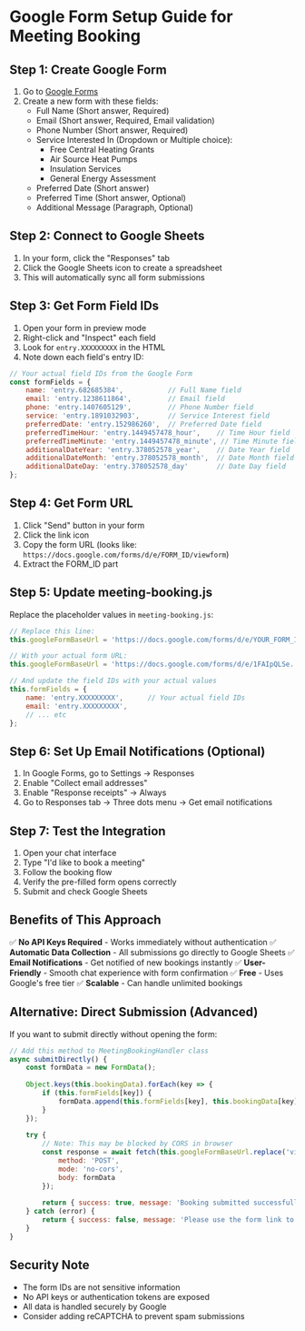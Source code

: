# Google Form Setup Guide for Meeting Booking

## Step 1: Create Google Form

1. Go to [Google Forms](https://forms.google.com)
2. Create a new form with these fields:
   - Full Name (Short answer, Required)
   - Email (Short answer, Required, Email validation)
   - Phone Number (Short answer, Required)
   - Service Interested In (Dropdown or Multiple choice):
     - Free Central Heating Grants
     - Air Source Heat Pumps
     - Insulation Services
     - General Energy Assessment
   - Preferred Date (Short answer)
   - Preferred Time (Short answer, Optional)
   - Additional Message (Paragraph, Optional)

## Step 2: Connect to Google Sheets

1. In your form, click the "Responses" tab
2. Click the Google Sheets icon to create a spreadsheet
3. This will automatically sync all form submissions

## Step 3: Get Form Field IDs

1. Open your form in preview mode
2. Right-click and "Inspect" each field
3. Look for `entry.XXXXXXXXX` in the HTML
4. Note down each field's entry ID:

```javascript
// Your actual field IDs from the Google Form
const formFields = {
    name: 'entry.682685384',           // Full Name field
    email: 'entry.1238611864',         // Email field
    phone: 'entry.1407605129',         // Phone Number field
    service: 'entry.1891032903',       // Service Interest field
    preferredDate: 'entry.152986260',  // Preferred Date field
    preferredTimeHour: 'entry.1449457478_hour',    // Time Hour field
    preferredTimeMinute: 'entry.1449457478_minute', // Time Minute field
    additionalDateYear: 'entry.378052578_year',    // Date Year field
    additionalDateMonth: 'entry.378052578_month',  // Date Month field
    additionalDateDay: 'entry.378052578_day'       // Date Day field
};
```

## Step 4: Get Form URL

1. Click "Send" button in your form
2. Click the link icon
3. Copy the form URL (looks like: `https://docs.google.com/forms/d/e/FORM_ID/viewform`)
4. Extract the FORM_ID part

## Step 5: Update meeting-booking.js

Replace the placeholder values in `meeting-booking.js`:

```javascript
// Replace this line:
this.googleFormBaseUrl = 'https://docs.google.com/forms/d/e/YOUR_FORM_ID/viewform';

// With your actual form URL:
this.googleFormBaseUrl = 'https://docs.google.com/forms/d/e/1FAIpQLSe.../viewform';

// And update the field IDs with your actual values
this.formFields = {
    name: 'entry.XXXXXXXXX',      // Your actual field IDs
    email: 'entry.XXXXXXXXX',
    // ... etc
};
```

## Step 6: Set Up Email Notifications (Optional)

1. In Google Forms, go to Settings → Responses
2. Enable "Collect email addresses"
3. Enable "Response receipts" → Always
4. Go to Responses tab → Three dots menu → Get email notifications

## Step 7: Test the Integration

1. Open your chat interface
2. Type "I'd like to book a meeting"
3. Follow the booking flow
4. Verify the pre-filled form opens correctly
5. Submit and check Google Sheets

## Benefits of This Approach

✅ **No API Keys Required** - Works immediately without authentication
✅ **Automatic Data Collection** - All submissions go directly to Google Sheets
✅ **Email Notifications** - Get notified of new bookings instantly
✅ **User-Friendly** - Smooth chat experience with form confirmation
✅ **Free** - Uses Google's free tier
✅ **Scalable** - Can handle unlimited bookings

## Alternative: Direct Submission (Advanced)

If you want to submit directly without opening the form:

```javascript
// Add this method to MeetingBookingHandler class
async submitDirectly() {
    const formData = new FormData();
    
    Object.keys(this.bookingData).forEach(key => {
        if (this.formFields[key]) {
            formData.append(this.formFields[key], this.bookingData[key]);
        }
    });
    
    try {
        // Note: This may be blocked by CORS in browser
        const response = await fetch(this.googleFormBaseUrl.replace('viewform', 'formResponse'), {
            method: 'POST',
            mode: 'no-cors',
            body: formData
        });
        
        return { success: true, message: 'Booking submitted successfully!' };
    } catch (error) {
        return { success: false, message: 'Please use the form link to complete booking.' };
    }
}
```

## Security Note

- The form IDs are not sensitive information
- No API keys or authentication tokens are exposed
- All data is handled securely by Google
- Consider adding reCAPTCHA to prevent spam submissions